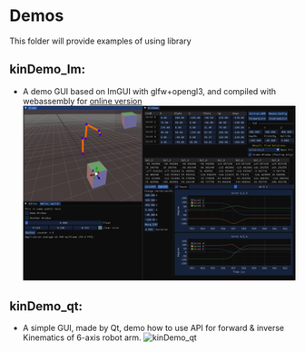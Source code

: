 # Demos
This folder will provide examples of using library

## kinDemo_Im:
* A demo GUI based on ImGUI with glfw+opengl3, and compiled with webassembly for [online version](https://robincpc.github.io/demo/)
![kinDemo_Im](../docs/images/kinDemo_Im.png)

## kinDemo_qt: 
* A simple GUI, made by Qt, demo how to use API for forward & inverse Kinematics of 6-axis robot arm.
![kinDemo_qt](../docs/images/kinDemo_qt.png)


